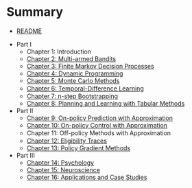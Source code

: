 # Summary

* [README](README.md)

- Part I
  - Chapter 1: Introduction
  - [Chapter 2: Multi-armed Bandits](chapter/chapter2.md)
  - [Chapter 3: Finite Markov Decision Processes](chapter/chapter3.md)
  - [Chapter 4: Dynamic Programming](chapter/chapter4.md)
  - [Chapter 5: Monte Carlo Methods](chapter/chapter5.md)
  - [Chapter 6: Temporal-Diﬀerence Learning](chapter/chapter6.md)
  - [Chapter 7: n-step Bootstrapping](chapter/chapter7.md)
  - [Chapter 8: Planning and Learning with Tabular Methods](chapter/chapter8.md)
- Part II
  - [Chapter 9: On-policy Prediction with Approximation](chapter/chapter9.md)
  - [Chapter 10: On-policy Control with Approximation](chapter/chapter10.md)
  - Chapter 11: Oﬀ-policy Methods with Approximation
  - [Chapter 12: Eligibility Traces](chapter/chapter12.md)
  - [Chapter 13: Policy Gradient Methods](chapter/chapter13.md)
- Part III
  - [Chapter 14: Psychology](chapter/chapter14.md)
  - [Chapter 15: Neuroscience](chapter/chapter15.md)
  - [Chapter 16: Applications and Case Studies]()